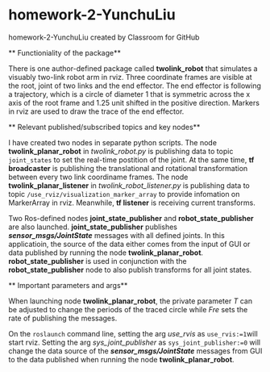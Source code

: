 # homework-2-YunchuLiu
homework-2-YunchuLiu created by Classroom for GitHub

** Functioniality of the package**

There is one author-defined package called **twolink_robot** that simulates a visuably two-link robot arm in rviz. Three coordinate frames are visible at the root, joint of two links and the end effector. The end effector is following a trajectory, which is a circle of diameter 1 that is symmetric across the x axis of the root frame and 1.25 unit shifted in the positive direction. Markers in rviz are used to draw the trace of the end effector.

** Relevant published/subscribed topics and key nodes**

I have created two nodes in separate python scripts. The node **twolink_planar_robot** in *twolink_robot.py* is publishing data to topic `joint_states` to set the real-time postition of the joint. At the same time, **tf broadcaster** is publishing the translational and rotational transformation between every two link coordiname frames. The node **twolink_planar_listener** in *twolink_robot_listener.py* is publishing data to topic `/use_rviz/visualization_marker_array` to provide infomation on MarkerArray in rviz. Meanwhile, **tf listener** is receiving current transforms. 

Two Ros-defined nodes **joint_state_publisher** and **robot_state_publisher** are also launched. **joint_state_publisher** publishes **_sensor_msgs/JointState_** messages with all defined joints. In this applicatioin, the source of the data either comes from the input of GUI or data published by running the node **twolink_planar_robot**. **robot_state_publisher** is used in conjunction with the **robot_state_publisher** node to also publish transforms for all joint states.   

** Important parameters and args**

When launching node **twolink_planar_robot**, the private parameter _T_ can be adjusted to change the periods of the traced circle while _Fre_ sets the rate of publishing the messages. 

On the `roslaunch` command line,  setting the arg _use_rvis_ as `use_rvis:=1`will start rviz. Setting the arg _sys_joint_publisher_ as `sys_joint_publisher:=0` will change the data source of the **_sensor_msgs/JointState_** messages from GUI to the data published when running the node **twolink_planar_robot**.
